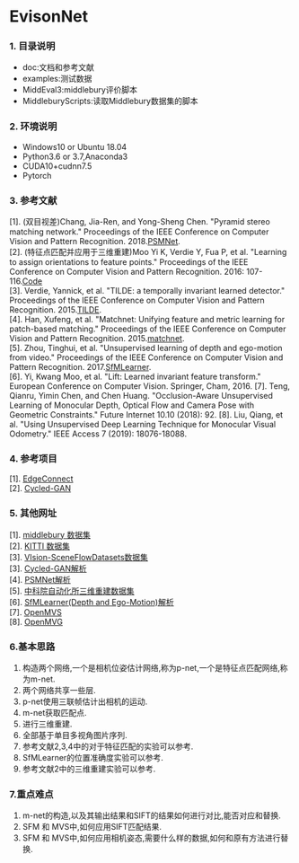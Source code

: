 EvisonNet
=====
### 1. 目录说明<br>
* doc:文档和参考文献
* examples:测试数据
* MiddEval3:middlebury评价脚本
* MiddleburyScripts:读取Middlebury数据集的脚本
### 2. 环境说明<br>
* Windows10 or Ubuntu 18.04
* Python3.6 or 3.7,Anaconda3
* CUDA10+cudnn7.5
* Pytorch
### 3. 参考文献<br>
[1]. (双目视差)Chang, Jia-Ren, and Yong-Sheng Chen. "Pyramid stereo matching network." Proceedings of the IEEE Conference on Computer Vision and Pattern Recognition. 2018.[PSMNet](https://github.com/JiaRenChang/PSMNet).<br>
[2]. (特征点匹配并应用于三维重建)Moo Yi K, Verdie Y, Fua P, et al. "Learning to assign orientations to feature points." Proceedings of the IEEE Conference on Computer Vision and Pattern Recognition. 2016: 107-116.[Code](https://github.com/vcg-uvic/benchmark-orientation)<br>
[3]. Verdie, Yannick, et al. "TILDE: a temporally invariant learned detector." Proceedings of the IEEE Conference on Computer Vision and Pattern Recognition. 2015.[TILDE](https://github.com/cvlab-epfl/TILDE).<br>
[4]. Han, Xufeng, et al. "Matchnet: Unifying feature and metric learning for patch-based matching." Proceedings of the IEEE Conference on Computer Vision and Pattern Recognition. 2015.[matchnet](https://github.com/hanxf/matchnet).<br>
[5]. Zhou, Tinghui, et al. "Unsupervised learning of depth and ego-motion from video." Proceedings of the IEEE Conference on Computer Vision and Pattern Recognition. 2017.[SfMLearner](https://github.com/tinghuiz/SfMLearner).<br>
[6]. Yi, Kwang Moo, et al. "Lift: Learned invariant feature transform." European Conference on Computer Vision. Springer, Cham, 2016.
[7]. Teng, Qianru, Yimin Chen, and Chen Huang. "Occlusion-Aware Unsupervised Learning of Monocular Depth, Optical Flow and Camera Pose with Geometric Constraints." Future Internet 10.10 (2018): 92.
[8]. Liu, Qiang, et al. "Using Unsupervised Deep Learning Technique for Monocular Visual Odometry." IEEE Access 7 (2019): 18076-18088.
### 4. 参考项目
[1]. [EdgeConnect](https://github.com/knazeri/edge-connect)<br>
[2]. [Cycled-GAN](https://github.com/andrea-pilzer/unsup-stereo-depthGAN/)<br>
### 5. 其他网址
[1]. [middlebury 数据集](http://vision.middlebury.edu/stereo/)<br>
[2]. [KITTI 数据集](http://www.cvlibs.net/datasets/kitti/)<br>
[3]. [VIsion-SceneFlowDatasets数据集](https://lmb.informatik.uni-freiburg.de/resources/datasets/SceneFlowDatasets.en.html#faq)<br>
[3]. [Cycled-GAN解析](https://www.cnblogs.com/19991201xiao/p/9734422.html)<br>
[4]. [PSMNet解析](https://blog.csdn.net/zhiwei2coder/article/details/79929864?utm_source=blogxgwz3)<br>
[5]. [中科院自动化所三维重建数据集](http://vision.ia.ac.cn/zh/data/index.html)<br>
[6]. [SfMLearner(Depth and Ego-Motion)解析](https://zhuanlan.zhihu.com/p/50544334)<br>
[7]. [OpenMVS](https://github.com/cdcseacave/openMVS)<br>
[8]. [OpenMVG](https://github.com/openMVG/openMVG)<br>
### 6.基本思路
1. 构造两个网络,一个是相机位姿估计网络,称为p-net,一个是特征点匹配网络,称为m-net.<br>
2. 两个网络共享一些层.<br>
3. p-net使用三联帧估计出相机的运动.<br>
4. m-net获取匹配点.<br>
5. 进行三维重建.<br>
6. 全部基于单目多视角图片序列.<br>
7. 参考文献2,3,4中的对于特征匹配的实验可以参考.<br>
8. SfMLearner的位置准确度实验可以参考.<br>
9. 参考文献2中的三维重建实验可以参考.<br>

### 7.重点难点
1. m-net的构造,以及其输出结果和SIFT的结果如何进行对比,能否对应和替换.<br>
2. SFM 和 MVS中,如何应用SIFT匹配结果.<br>
3. SFM 和 MVS中,如何应用相机姿态,需要什么样的数据,如何和原有方法进行替换.<br>